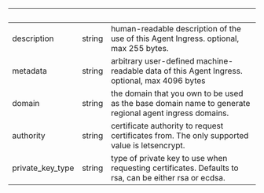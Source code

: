 <!-- Code generated for API Clients. DO NOT EDIT. -->

| &nbsp;           | &nbsp; | &nbsp;                                                                                                 |
| ---------------- | ------ | ------------------------------------------------------------------------------------------------------ |
| description      | string | human-readable description of the use of this Agent Ingress. optional, max 255 bytes.                  |
| metadata         | string | arbitrary user-defined machine-readable data of this Agent Ingress. optional, max 4096 bytes           |
| domain           | string | the domain that you own to be used as the base domain name to generate regional agent ingress domains. |
| authority        | string | certificate authority to request certificates from. The only supported value is letsencrypt.           |
| private_key_type | string | type of private key to use when requesting certificates. Defaults to rsa, can be either rsa or ecdsa.  |
